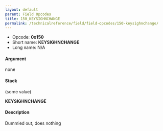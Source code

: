 ```yaml
---
layout: default
parent: Field Opcodes
title: 150_KEYSIGHNCHANGE
permalink: /technicalreference/field/field-opcodes/150-keysighnchange/
---
```


-   Opcode: **0x150**
-   Short name: **KEYSIGHNCHANGE**
-   Long name: N/A

#### Argument

none

#### Stack

  
(some value)

**KEYSIGHNCHANGE**

#### Description

Dummied out, does nothing
